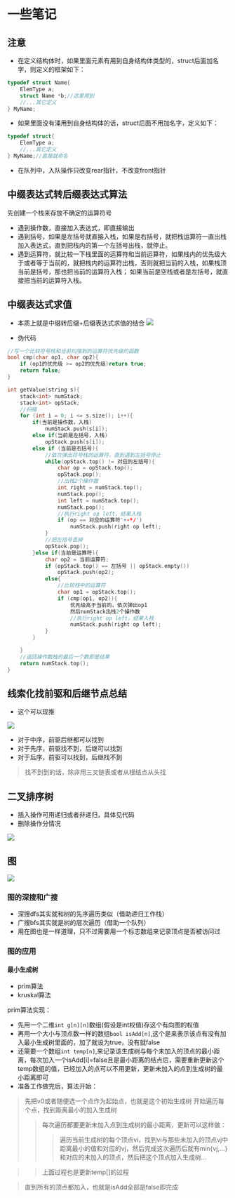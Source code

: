 # 一些笔记

## 注意
- 在定义结构体时，如果里面元素有用到自身结构体类型的，struct后面加名字，则定义的框架如下：
```c++
typedef struct Name{
    ElemType a;
    struct Name *b;//这里用到
    //...其它定义
} MyName;
```

- 如果里面没有涌用到自身结构体的话，struct后面不用加名字，定义如下：
```c++
typedef struct{
    ElemType a;
    //...其它定义
} MyName;//直接就命名
```



- 在队列中，入队操作只改变rear指针，不改变front指针

## 中缀表达式转后缀表达式算法
先创建一个栈来存放不确定的运算符号
- 遇到操作数，直接加入表达式，即直接输出
- 遇到括号，如果是左括号就直接入栈，如果是右括号，就把栈运算符一直出栈加入表达式，直到把栈内的第一个左括号出栈，就停止。
- 遇到运算符，就比较一下栈里面的运算符和当前运算符，如果栈内的优先级大于或者等于当前的，就把栈内的运算符出栈，否则就把当前的入栈，如果栈顶当前是括号，那也把当前的运算符入栈；
如果当前是空栈或者是左括号，就直接把当前的运算符入栈。

## 中缀表达式求值
- 本质上就是中缀转后缀+后缀表达式求值的结合
![](https://img2020.cnblogs.com/blog/2134757/202107/2134757-20210709214658885-606832130.png)


- 伪代码
```c++
//写一个比较符号栈和当前扫描到的运算符优先级的函数
bool cmp(char op1, char op2){
    if (op1的优先级 >= op2的优先级)return true;
    return false;
}

int getValue(string s){
    stack<int> numStack; 
    stack<int> opStack; 
    //扫描
    for (int i = 0; i <= s.size(); i++){
        if(当前是操作数，入栈)
            numStack.push(s[i]);
        else if(当前是左括号，入栈)
            opStack.push(s[i]);
        else if (当前是右括号){
            //依次弹出符号栈的运算符，直到遇到左括号停止
            while(opStack.top() != 对应的左括号){
                char op = opStack.top();
                opStack.pop();
                //出栈2个操作数
                int right = numStack.top();
                numStack.pop();
                int left = numStack.top();
                numStack.pop();
                //执行right op left，结果入栈
                if (op == 对应的运算符'+-*/') 
                    numStack.push(right op left);
            }
            //把左括号丢掉
            opStack.pop();
        }else if(当前是运算符){
            char op2 = 当前运算符;
            if (opStack.top() == 左括号 || opStack.empty())
                opStack.push(op2);
            else{
                //比较栈中的运算符
                char op1 = opStack.top();
                if (cmp(op1, op2)){
                    优先级高于当前的，依次弹出op1
                    然后numStack出栈2个操作数
                    //执行right op left，结果入栈
                    numStack.push(right op left);
            }
        }

    }
    //返回操作数栈的最后一个数即是结果
    return numStack.top();
}

```

## 线索化找前驱和后继节点总结
- 这个可以现推

![](https://img2020.cnblogs.com/blog/2134757/202107/2134757-20210709214413768-1119176102.png)


- 对于中序，前驱后继都可以找到
- 对于先序，前驱找不到，后继可以找到
- 对于后序，前驱可以找到，后继找不到

> 找不到到的话，除非用三叉链表或者从根结点从头找

## 二叉排序树
- 插入操作可用递归或者非递归，具体见代码
- 删除操作分情况

![](https://img2020.cnblogs.com/blog/2134757/202107/2134757-20210709214214605-1581466468.png)


## 图

![](https://img2020.cnblogs.com/blog/2134757/202107/2134757-20210709213912857-326983507.png)

### 图的深搜和广搜
- 深搜dfs其实就和树的先序遍历类似（借助递归工作栈）
- 广搜bfs其实就是树的层次遍历（借助一个队列）
- 用在图也是一样道理，只不过需要用一个标志数组来记录顶点是否被访问过

### 图的应用
#### 最小生成树

- prim算法
- kruskal算法

prim算法实现：
- 先用一个二维```int g[n][n]```数组(假设是int权值)存这个有向图的权值
- 再用一个大小与顶点数一样的数组```bool isAdd[n]```,这个是来表示该点有没有加入最小生成树里面的，加了就设为true，没有就false
- 还需要一个数组```int temp[n]```,来记录该生成树与每个未加入的顶点的最小距离，每次加入一个isAdd[i]=false且是最小距离的结点后，需要重新更新这个temp数组的值，已经加入的点可以不用更新，更新未加入的点到生成树的最小距离即可
- 准备工作做完后，算法开始：
> 先把v0或者随便选一个点作为起始点，也就是这个初始生成树
> 开始遍历每个点，找到距离最小的加入生成树
>> 每次遍历都要更新未加入点到生成树的最小距离，更新可以这样做：
>>> 遍历当前生成树的每个顶点vi，找到vi与那些未加入的顶点vj中距离最小的值和对应的vj，然后完成这次遍历后就有min{vj,...}和对应的未加入的顶点，然后把这个顶点加入生成树...

>> 上面过程也是更新temp[]的过程

> 直到所有的顶点都加入，也就是isAdd全部是false即完成


